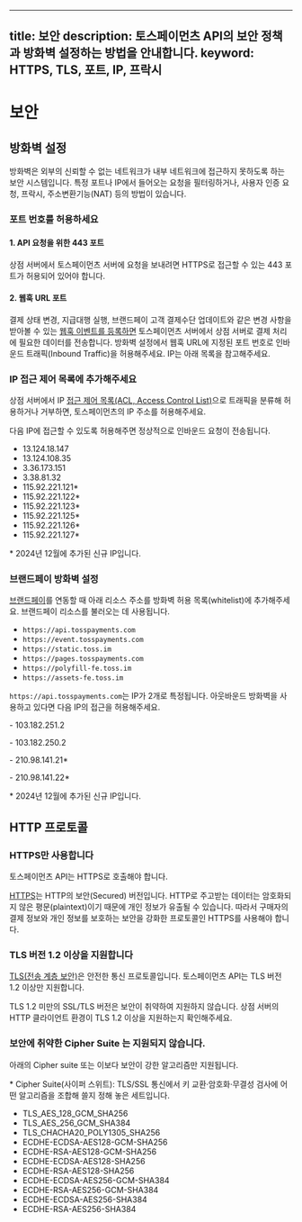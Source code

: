 ***

title: 보안
description: 토스페이먼츠 API의 보안 정책과 방화벽 설정하는 방법을 안내합니다.
keyword: HTTPS, TLS, 포트, IP, 프락시
--------------------------------

# 보안

## 방화벽 설정

방화벽은 외부의 신뢰할 수 없는 네트워크가 내부 네트워크에 접근하지 못하도록 하는 보안 시스템입니다. 특정 포트나 IP에서 들어오는 요청을 필터링하거나, 사용자 인증 요청, 프락시, 주소변환기능(NAT) 등의 방법이 있습니다.

### 포트 번호를 허용하세요

#### 1. API 요청을 위한 443 포트

상점 서버에서 토스페이먼츠 서버에 요청을 보내려면 HTTPS로 접근할 수 있는 443 포트가 허용되어 있어야 합니다.

#### 2. 웹훅 URL 포트

결제 상태 변경, 지급대행 실행, 브랜드페이 고객 결제수단 업데이트와 같은 변경 사항을 받아볼 수 있는 [웹훅 이벤트를 등록하면](/guides/v2/webhook#2-웹훅-이벤트를-등록하세요) 토스페이먼츠 서버에서 상점 서버로 결제 처리에 필요한 데이터를 전송합니다. 방화벽 설정에서 웹훅 URL에 지정된 포트 번호로 인바운드 트래픽(Inbound Traffic)을 허용해주세요. IP는 아래 목록을 참고해주세요.

### IP 접근 제어 목록에 추가해주세요

상점 서버에서 IP [접근 제어 목록(ACL, Access Control List)](https://ko.wikipedia.org/wiki/%EC%A0%91%EA%B7%BC_%EC%A0%9C%EC%96%B4_%EB%AA%A9%EB%A1%9D)으로 트래픽을 분류해 허용하거나 거부하면, 토스페이먼츠의 IP 주소를 허용해주세요.

다음 IP에 접근할 수 있도록 허용해주면 정상적으로 인바운드 요청이 전송됩니다.

*   13.124.18.147
*   13.124.108.35
*   3.36.173.151
*   3.38.81.32
*   115.92.221.121\*
*   115.92.221.122\*
*   115.92.221.123\*
*   115.92.221.125\*
*   115.92.221.126\*
*   115.92.221.127\*

\* 2024년 12월에 추가된 신규 IP입니다.

### 브랜드페이 방화벽 설정

[브랜드페이](/guides/brandpay/overview)를 연동할 때 아래 리소스 주소를 방화벽 허용 목록(whitelist)에 추가해주세요. 브랜드페이 리소스를 불러오는 데 사용됩니다.

*   `https://api.tosspayments.com`
*   `https://event.tosspayments.com`
*   `https://static.toss.im`
*   `https://pages.tosspayments.com`
*   `https://polyfill-fe.toss.im`
*   `https://assets-fe.toss.im`

`https://api.tosspayments.com`는 IP가 2개로 특정됩니다. 아웃바운드 방화벽을 사용하고 있다면 다음 IP의 접근을 허용해주세요.

\- 103.182.251.2

\- 103.182.250.2

\- 210.98.141.21\*

\- 210.98.141.22\*

\* 2024년 12월에 추가된 신규 IP입니다.

## HTTP 프로토콜

### HTTPS만 사용합니다

토스페이먼츠 API는 HTTPS로 호출해야 합니다.

[HTTPS](/resources/glossary/http-protocol#http와-https의-차이점)는 HTTP의 보안(Secured) 버전입니다. HTTP로 주고받는 데이터는 암호화되지 않은 평문(plaintext)이기 때문에 개인 정보가 유출될 수 있습니다. 따라서 구매자의 결제 정보와 개인 정보를 보호하는 보안을 강화한 프로토콜인 HTTPS를 사용해야 합니다.

### TLS 버전 1.2 이상을 지원합니다

[TLS(전송 계층 보안)](/resources/glossary/tls)은 안전한 통신 프로토콜입니다. 토스페이먼츠 API는 TLS 버전 1.2 이상만 지원합니다.

TLS 1.2 미만의 SSL/TLS 버전은 보안이 취약하여 지원하지 않습니다. 상점 서버의 HTTP 클라이언트 환경이 TLS 1.2 이상을 지원하는지 확인해주세요.

### 보안에 취약한 Cipher Suite 는 지원되지 않습니다.

아래의 Cipher suite 또는 이보다 보안이 강한 알고리즘만 지원됩니다.

\* Cipher Suite(사이퍼 스위트): TLS/SSL 통신에서 키 교환·암호화·무결성 검사에 어떤 알고리즘을 조합해 쓸지 정해 놓은 세트입니다.

*   TLS\_AES\_128\_GCM\_SHA256
*   TLS\_AES\_256\_GCM\_SHA384
*   TLS\_CHACHA20\_POLY1305\_SHA256
*   ECDHE-ECDSA-AES128-GCM-SHA256
*   ECDHE-RSA-AES128-GCM-SHA256
*   ECDHE-ECDSA-AES128-SHA256
*   ECDHE-RSA-AES128-SHA256
*   ECDHE-ECDSA-AES256-GCM-SHA384
*   ECDHE-RSA-AES256-GCM-SHA384
*   ECDHE-ECDSA-AES256-SHA384
*   ECDHE-RSA-AES256-SHA384
